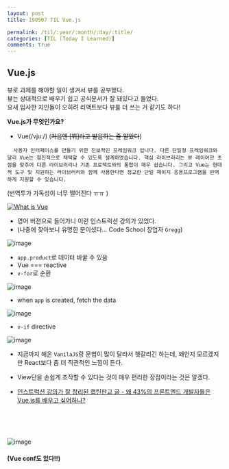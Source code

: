 ```yaml
---
layout: post
title: 190507 TIL Vue.js

permalink: /til/:year/:month/:day/:title/
categories: [TIL (Today I Learned)]
comments: true
---
```


## **Vue.js**

뷰로 과제를 해야할 일이 생겨서 뷰를 공부했다.  
뷰는 상대적으로 배우기 쉽고 공식문서가 잘 돼있다고 들었다.  
요새 입사한 지인들이 오히려 리액트보다 뷰를 더 쓰는 거 같기도 하다!

**Vue.js가 무엇인가요?** 

- Vue(/vjuː/) (~~처음엔 [뷔]라고 발음하는 줄 알았다~~)
```
  사용자 인터페이스를 만들기 위한 진보적인 프레임워크 입니다. 다른 단일형 프레임워크와 달리 Vue는 점진적으로 채택할 수 있도록 설계하였습니다. 핵심 라이브러리는 뷰 레이어만 초점을 맞추어 다른 라이브러리나 기존 프로젝트와의 통합이 매우 쉽습니다. 그리고 Vue는 현대적 도구 및 지원하는 라이브러리와 함께 사용한다면 정교한 단일 페이지 응용프로그램을 완벽하게 지원할 수 있습니다.
```
(번역투가 가독성이 너무 떨어진다 ㅠㅠ )   


[![What is Vue](https://user-images.githubusercontent.com/40848630/57591540-e6c37e00-756c-11e9-8e94-624e1a1432e0.png)](https://vimeo.com/247494684) 
- 영어 버젼으로 들어가니 이런 인스트럭션 강의가 있었다.
- (나중에 찾아보니 유명한 분이셨다... Code School 창업자 `Gregg`)

![image](https://user-images.githubusercontent.com/40848630/57591595-2f7b3700-756d-11e9-9520-dda21f7de020.png)
- `app.product`로 데이터 바꿀 수 있음 
- Vue === reactive 
- `v-for`로 순환 

![image](https://user-images.githubusercontent.com/40848630/57591625-58033100-756d-11e9-9542-4f5990e5c0ba.png)
- when `app` is created, fetch the data


![image](https://user-images.githubusercontent.com/40848630/57591632-62bdc600-756d-11e9-88a3-5e6b41a371d3.png)
- `v-if` directive

![image](https://user-images.githubusercontent.com/40848630/57591649-79641d00-756d-11e9-8f9f-3cf80af69465.png)


- 지금까지 해온 `VanilaJS`랑 문법이 많이 달라서 헷갈리긴 하는데, 왜인지 모르겠지만 React보다 좀 더 직관적인 느낌이 든다. 

- View단을 손쉽게 조작할 수 있다는 것이 매우 편리한 장점이라는 것은 알겠다. 

- [인스트럭션 강의가 잘 정리된 캡틴판교 글 - 왜 43%의 프론트엔드 개발자들은 Vue.js를 배우고 싶어하나?](https://joshua1988.github.io/web-development/translation/why-43percent-devs-wanna-learn-vuejs/)

<br/>
<br/>
<br/>

![image](https://user-images.githubusercontent.com/40848630/57592382-605d6b00-7571-11e9-9164-456cc78b8428.png)
#### (Vue conf도 있다!!)
